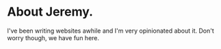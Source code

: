 # About Jeremy.

I've been writing websites awhile and I'm very opinionated about it. Don't worry though, we have fun here.
